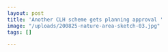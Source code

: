 ```yaml
---
layout: post
title: 'Another CLH scheme gets planning approval '
image: "/uploads/200825-nature-area-sketch-03.jpg"
tags: []

---
```

